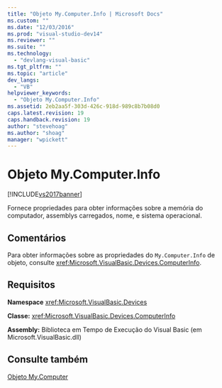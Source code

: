 ```yaml
---
title: "Objeto My.Computer.Info | Microsoft Docs"
ms.custom: ""
ms.date: "12/03/2016"
ms.prod: "visual-studio-dev14"
ms.reviewer: ""
ms.suite: ""
ms.technology: 
  - "devlang-visual-basic"
ms.tgt_pltfrm: ""
ms.topic: "article"
dev_langs: 
  - "VB"
helpviewer_keywords: 
  - "Objeto My.Computer.Info"
ms.assetid: 2eb2aa5f-303d-426c-918d-989c8b7b08d0
caps.latest.revision: 19
caps.handback.revision: 19
author: "stevehoag"
ms.author: "shoag"
manager: "wpickett"
---
```

# Objeto My.Computer.Info
[!INCLUDE[vs2017banner](../../../csharp/includes/vs2017banner.md)]

Fornece propriedades para obter informações sobre a memória do computador, assemblys carregados, nome, e sistema operacional.  
  
## Comentários  
 Para obter informações sobre as propriedades do `My.Computer.Info` de objeto, consulte <xref:Microsoft.VisualBasic.Devices.ComputerInfo>.  
  
## Requisitos  
 **Namespace** <xref:Microsoft.VisualBasic.Devices>  
  
 **Classe:** <xref:Microsoft.VisualBasic.Devices.ComputerInfo>  
  
 **Assembly:** Biblioteca em Tempo de Execução do Visual Basic \(em Microsoft.VisualBasic.dll\)  
  
## Consulte também  
 [Objeto My.Computer](../../../visual-basic/language-reference/objects/my-computer-object.md)